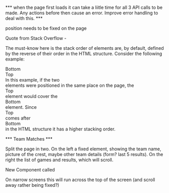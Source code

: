 *** when the page first loads it can take a liitle time for all 3 API calls to be made. Any actions before then cause an error. Improve error handling to deal with this. *** 

<BackButton/> position needs to be fixed on the page



Quote from Stack Overflow -

The must-know here is the stack order of elements are, by default, defined by the reverse of their order in the HTML structure. Consider the following example:

<body>
  <div>Bottom</div>
  <div>Top</div>
</body> 
In this example, if the two <div> elements were positioned in the same place on the page, the <div>Top</div> element would cover the <div>Bottom</div> element. Since <div>Top</div> comes after <div>Bottom</div> in the HTML structure it has a higher stacking order.



*** Team Matches ***

Split the page in two. On the left a fixed element, showing the team name, picture of the crest, maybe other team details (form? last 5 results). On the right the list of games and results, which will scroll.

New Component called <TeamInfo/>

On narrow screens this will run across the top of the screen (and scroll away rather being fixed?) 